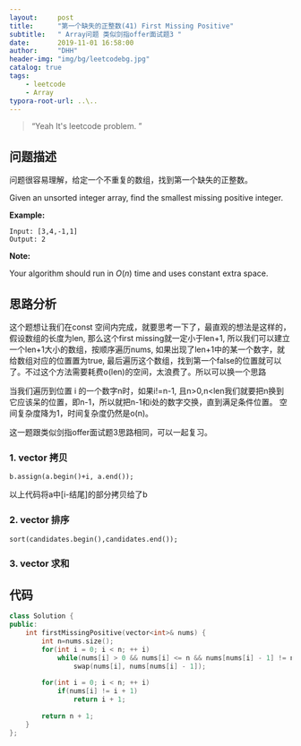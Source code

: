 ```yaml
---
layout:     post
title:      "第一个缺失的正整数(41) First Missing Positive"
subtitle:   " Array问题 类似剑指offer面试题3 "
date:       2019-11-01 16:58:00
author:     "DHH"
header-img: "img/bg/leetcodebg.jpg"
catalog: true
tags:
    - leetcode
    - Array
typora-root-url: ..\..
---
```


> “Yeah It's leetcode problem. ”

## 问题描述

问题很容易理解，给定一个不重复的数组，找到第一个缺失的正整数。

 Given an unsorted integer array, find the smallest missing positive integer.  

**Example:**

```
Input: [3,4,-1,1]
Output: 2
```

**Note:**

 Your algorithm should run in *O*(*n*) time and uses constant extra space. 

## 思路分析

这个题想让我们在const 空间内完成，就要思考一下了，最直观的想法是这样的，假设数组的长度为len, 那么这个first missing就一定小于len+1, 所以我们可以建立一个len+1大小的数组，按顺序遍历nums, 如果出现了len+1中的某一个数字，就给数组对应的位置置为true, 最后遍历这个数组，找到第一个false的位置就可以了。不过这个方法需要耗费o(len)的空间，太浪费了。所以可以换一个思路

当我们遍历到位置 i 的一个数字n时，如果i!=n-1, 且n>0,n<len我们就要把n换到它应该呆的位置，即n-1，所以就把n-1和i处的数字交换，直到满足条件位置。 空间复杂度降为1，时间复杂度仍然是o(n)。

这一题跟类似剑指offer面试题3思路相同，可以一起复习。

### 1.  vector 拷贝

   `b.assign(a.begin()+i, a.end());`

   以上代码将a中[i-结尾]的部分拷贝给了b

### 2. vector 排序

   `sort(candidates.begin(),candidates.end());`

### 3. vector 求和

## 代码

```c++
class Solution {
public:
    int firstMissingPositive(vector<int>& nums) {
        int n=nums.size();
        for(int i = 0; i < n; ++ i)
            while(nums[i] > 0 && nums[i] <= n && nums[nums[i] - 1] != nums[i])
                swap(nums[i], nums[nums[i] - 1]);
        
        for(int i = 0; i < n; ++ i)
            if(nums[i] != i + 1)
                return i + 1;
        
        return n + 1;
    }
};
```
